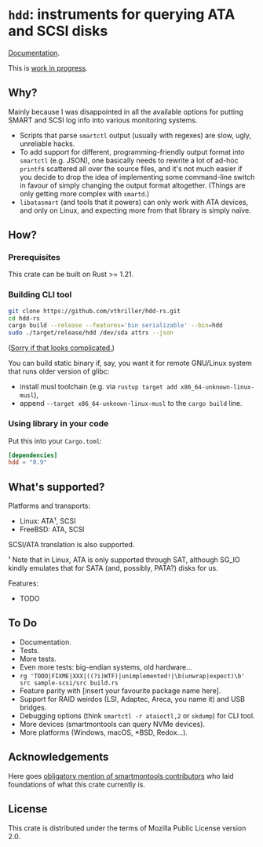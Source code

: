 # `hdd`: instruments for querying ATA and SCSI disks

[Documentation](https://docs.rs/hdd/).

This is [work in progress](#to-do).

## Why?

Mainly because I was disappointed in all the available options for putting SMART and SCSI log info into various monitoring systems.

* Scripts that parse `smartctl` output (usually with regexes) are slow, ugly, unreliable hacks.
* To add support for different, programming-friendly output format into `smartctl` (e.g. JSON), one basically needs to rewrite a lot of ad-hoc `printf`s scattered all over the source files, and it's not much easier if you decide to drop the idea of implementing some command-line switch in favour of simply changing the output format altogether. (Things are only getting more complex with `smartd`.)
* `libatasmart` (and tools that it powers) can only work with ATA devices, and only on Linux, and expecting more from that library is simply naïve.

## How?

### Prerequisites

This crate can be built on Rust >= 1.21.

### Building CLI tool

```sh
git clone https://github.com/vthriller/hdd-rs.git
cd hdd-rs
cargo build --release --features='bin serializable' --bin=hdd
sudo ./target/release/hdd /dev/sda attrs --json
```

([Sorry if that looks complicated.](https://github.com/rust-lang/cargo/issues/1982))

You can build static binary if, say, you want it for remote GNU/Linux system that runs older version of glibc:

* install musl toolchain (e.g. via `rustup target add x86_64-unknown-linux-musl`),
* append `--target x86_64-unknown-linux-musl` to the `cargo build` line.

### Using library in your code

Put this into your `Cargo.toml`:
```toml
[dependencies]
hdd = "0.9"
```

## What's supported?

Platforms and transports:

* Linux: ATA¹, SCSI
* FreeBSD: ATA, SCSI

SCSI/ATA translation is also supported.

¹ Note that in Linux, ATA is only supported through SAT, although SG_IO kindly emulates that for SATA (and, possibly, PATA?) disks for us.

Features:

* TODO

## To Do

* Documentation.
* Tests.
* More tests.
* Even more tests: big-endian systems, old hardware…
* `rg 'TODO|FIXME|XXX|((?i)WTF)|unimplemented!|\b(unwrap|expect)\b' src sample-scsi/src build.rs`
* Feature parity with [insert your favourite package name here].
* Support for RAID weirdos (LSI, Adaptec, Areca, you name it) and USB bridges.
* Debugging options (think `smartctl -r ataioctl,2` or `skdump`) for CLI tool.
* More devices (smartmontools can query NVMe devices).
* More platforms (Windows, macOS, \*BSD, Redox…).

## Acknowledgements

Here goes [obligatory mention of smartmontools contributors](https://svn.code.sf.net/p/smartmontools/code/trunk/smartmontools/AUTHORS) who laid foundations of what this crate currently is.

## License

This crate is distributed under the terms of Mozilla Public License version 2.0.
